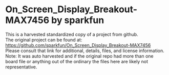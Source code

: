 
# On_Screen_Display_Breakout-MAX7456 by sparkfun  
This is a harvested standardized copy of a project from github.  
The original project can be found at:  
https://github.com/sparkfun/On_Screen_Display_Breakout-MAX7456  
Please consult that link for additional, details, files, and license information.  
Note: It was auto harvested and if the original repo had more than one board file or anything out of the ordinary the files here are likely not representative.  
    